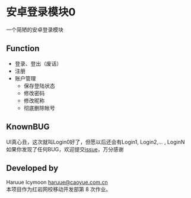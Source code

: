 # 安卓登录模块0
一个简陋的安卓登录模块
## Function
+ 登录、登出（废话）
+ 注册
+ 账户管理
    - 保存登陆状态
    - 修改密码
    - 修改昵称
    - 彻底删除帐号
    
## KnownBUG
UI真心丑，这次就叫Login0好了，但愿以后还会有Login1, Login2,... , LoginN    
如果你发现了任何BUG，欢迎提交[issue](https://github.com/haruue/Login0/issues)，万分感谢
## Developed by
Haruue Icymoon <haruue@caoyue.com.cn>    
本项目作为红岩网校移动开发部第 8 次作业。
    
<!--
* * * * * * * * * * * * * * * * * * * * * * * *
* REDROCK-TEAM HOMEWORK 8 (20151130)          *
* Level 4 - Login                             *
* Author:  Haruue Icymoon                     *
* Time:    Fri Dec  4 12:19:34 CST 2015       *
* Website: http://www.caoyue.com.cn/          *
* * * * * * * * * * * * * * * * * * * * * * * *
-->
